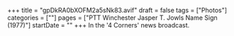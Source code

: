 +++
title = "gpDkRA0bXOFM2a5sNk83.avif"
draft = false
tags = ["Photos"]
categories = [""]
pages = ["PTT Winchester Jasper T. Jowls Name Sign (1977)"]
startDate = ""
+++
In the '4 Corners' news broadcast.
